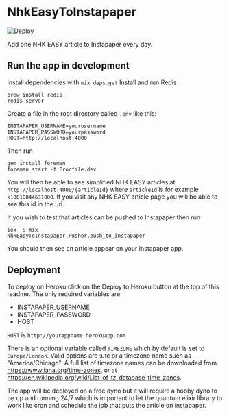 # NhkEasyToInstapaper

[![Deploy](https://www.herokucdn.com/deploy/button.svg)](https://heroku.com/deploy)

Add one NHK EASY article to Instapaper every day.

## Run the app in development

Install dependencies with `mix deps.get`
Install and run Redis

```
brew install redis
redis-server
```

Create a file in the root directory called `.env` like this:

```
INSTAPAPER_USERNAME=yourusername
INSTAPAPER_PASSWORD=yourpassword
HOST=http://localhost:4000
```

Then run

```
gem install foreman
foreman start -f Procfile.dev
```

You will then be able to see simplified NHK EASY articles at `http://localhost:4000/{articleId}` where `articleId` is for example `k10010844631000`. If you visit any NHK EASY article page you will be able to see this id in the url.

If you wish to test that articles can be pushed to Instapaper then run

```
iex -S mix
NhkEasyToInstapaper.Pusher.push_to_instapaper
```

You should then see an article appear on your Instapaper app.

## Deployment

To deploy on Heroku click on the Deploy to Heroku button at the top of this readme. The only required variables are:

  * INSTAPAPER_USERNAME
  * INSTAPAPER_PASSWORD
  * HOST

`HOST` is `http://yourappname.herokuapp.com`

There is an optional variable called `TIMEZONE` which by default is set to `Europe/London`. Valid options are :utc or a timezone name such as "America/Chicago". A full list of timezone names can be downloaded from https://www.iana.org/time-zones, or at https://en.wikipedia.org/wiki/List_of_tz_database_time_zones.

The app will be deployed on a free dyno but it will require a hobby dyno to be up and running 24/7 which is important to let the quantum elixir library to work like cron and schedule the job that puts the article on instapaper.
